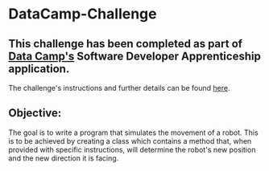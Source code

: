 # DataCamp-Challenge

## This challenge has been completed as part of [Data Camp's](https://www.datacamp.com/) Software Developer Apprenticeship application.
The challenge's instructions and further details can be found [here](https://github.com/datacamp-engineering/coding-test-simulate-a-robot).

## Objective:
The goal is to write a program that simulates the movement of a robot. This is to be achieved by creating a class which contains a method that, when provided with specific instructions, will determine the robot's new position and the new direction it is facing.

